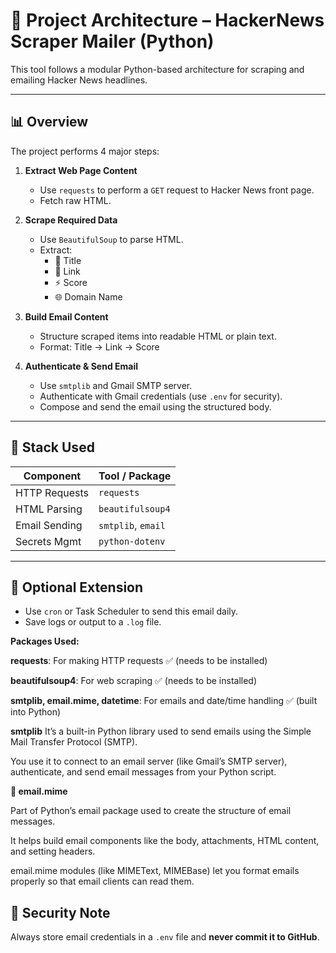 # 🧠 Project Architecture – HackerNews Scraper Mailer (Python)

This tool follows a modular Python-based architecture for scraping and emailing Hacker News headlines.

---

## 📊 Overview

The project performs 4 major steps:

1. **Extract Web Page Content**
   - Use `requests` to perform a `GET` request to Hacker News front page.
   - Fetch raw HTML.

2. **Scrape Required Data**
   - Use `BeautifulSoup` to parse HTML.
   - Extract:
     - 📰 Title
     - 🔗 Link
     - ⚡ Score
     - 🌐 Domain Name

3. **Build Email Content**
   - Structure scraped items into readable HTML or plain text.
   - Format: Title → Link → Score

4. **Authenticate & Send Email**
   - Use `smtplib` and Gmail SMTP server.
   - Authenticate with Gmail credentials (use `.env` for security).
   - Compose and send the email using the structured body.

---

## 🧱 Stack Used

| Component       | Tool / Package     |
|----------------|--------------------|
| HTTP Requests   | `requests`          |
| HTML Parsing    | `beautifulsoup4`    |
| Email Sending   | `smtplib`, `email`  |
| Secrets Mgmt    | `python-dotenv`     |

---

## 🔄 Optional Extension

- Use `cron` or Task Scheduler to send this email daily.
- Save logs or output to a `.log` file.



**Packages Used:**

**requests**: For making HTTP requests ✅ (needs to be installed)

**beautifulsoup4**: For web scraping ✅ (needs to be installed)

**smtplib, email.mime, datetime**: For emails and date/time handling ✅ (built into Python)

**smtplib**
It’s a built-in Python library used to send emails using the Simple Mail Transfer Protocol (SMTP).

You use it to connect to an email server (like Gmail’s SMTP server), authenticate, and send email messages from your Python script.

**📄 email.mime**

Part of Python’s email package used to create the structure of email messages.

It helps build email components like the body, attachments, HTML content, and setting headers.

email.mime modules (like MIMEText, MIMEBase) let you format emails properly so that email clients can read them.


## 🔐 Security Note

Always store email credentials in a `.env` file and **never commit it to GitHub**.

